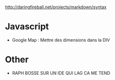 http://daringfireball.net/projects/markdown/syntax

# Javascript

* Google Map : Mettre des dimensions dans la DIV

# Other
* RAPH BOSSE SUR UN IDE QUI LAG CA ME TEND
